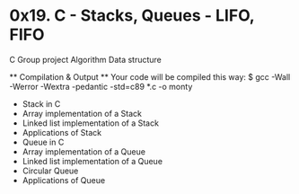 # 0x19. C - Stacks, Queues - LIFO, FIFO
C
Group project
Algorithm
Data structure

** Compilation & Output **
Your code will be compiled this way:
$ gcc -Wall -Werror -Wextra -pedantic -std=c89 *.c -o monty

- Stack in C
- Array implementation of a Stack
- Linked list implementation of a Stack
- Applications of Stack
- Queue in C
- Array implementation of a Queue
- Linked list implementation of a Queue
- Circular Queue
- Applications of Queue
